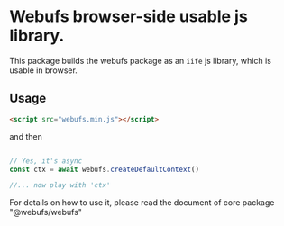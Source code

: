# Webufs browser-side usable js library.

This package builds the webufs package as an `iife` js library, 
which is usable in browser.

## Usage
```html
<script src="webufs.min.js"></script>
```
and then
```js

// Yes, it's async
const ctx = await webufs.createDefaultContext()

//... now play with 'ctx'
```

For details on how to use it, please read the document of core package "@webufs/webufs"
